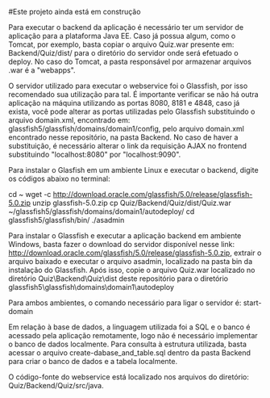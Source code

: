 #Este projeto ainda está em construção

Para executar o backend da aplicação é necessário ter um servidor de aplicação para a plataforma Java EE. Caso já possua algum, como o Tomcat, por exemplo, basta copiar o arquivo Quiz.war presente em: Backend/Quiz/dist/ para o diretório do servidor onde será efetuado o deploy. No caso do Tomcat, a pasta responsável por armazenar arquivos .war é a "webapps".

O servidor utilizado para executar o webservice foi o Glassfish, por isso recomendado sua utilização para tal. É importante verificar se não há outra aplicação na máquina utilizando as portas 8080, 8181 e 4848, caso já exista, você pode alterar as portas utilizadas pelo Glassfish substituindo o arquivo domain.xml, encontrado em: glassfish5/glassfish/domains/domain1/config, pelo arquivo domain.xml encontrado nesse repositório, na pasta Backend. No caso de haver a substituição, é necessário alterar o link da requisição AJAX no frontend substituindo "localhost:8080" por "localhost:9090".


Para instalar o Glasfish em um ambiente Linux e executar o backend, digite os códigos abaixo no terminal:

cd ~
wget -c http://download.oracle.com/glassfish/5.0/release/glassfish-5.0.zip 
unzip glassfish-5.0.zip
cp Quiz/Backend/Quiz/dist/Quiz.war ~/glassfish5/glassfish/domains/domain1/autodeploy/ 
cd glassfish5/glassfish/bin/
./asadmin


Para instalar o Glassfish e executar a aplicação backend em ambiente Windows, basta fazer o download do servidor disponível nesse link: http://download.oracle.com/glassfish/5.0/release/glassfish-5.0.zip, extrair o arquivo baixado e executar o arquivo asadmin, localizado na pasta bin da instalação do Glassfish. Após isso, copie o arquivo Quiz.war localizado no diretório Quiz\Backend\Quiz\dist deste repositório para o diretório glassfish5\glassfish\domains\domain1\autodeploy

Para ambos ambientes, o comando necessário para ligar o servidor é: start-domain


Em relação à base de dados, a linguagem utilizada foi a SQL e o banco é acessado pela aplicação remotamente, logo não é necessário implementar o banco de dados localmente. Para consulta à estrutura utilizada, basta acessar o arquivo create-dabase_and_table.sql dentro da pasta Backend para criar o banco de dados e a tabela localmente.

O código-fonte do webservice está localizado nos arquivos do diretório: Quiz/Backend/Quiz/src/java.
